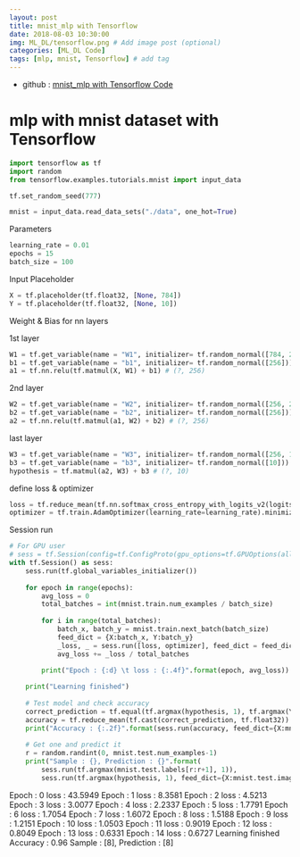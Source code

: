 ```yaml
---
layout: post
title: mnist_mlp with Tensorflow
date: 2018-08-03 10:30:00
img: ML_DL/tensorflow.png # Add image post (optional)
categories: [ML_DL Code] 
tags: [mlp, mnist, Tensorflow] # add tag
---
```


+ github : [mnist_mlp with Tensorflow Code](http://nbviewer.jupyter.org/github/gaussian37/Deep-Learning/blob/master/Library/Tensorflow/Multi-layer%20Perceptron/mnist_mlp%20with%20Tensorflow.ipynb)


# mlp with mnist dataset with Tensorflow


```python
import tensorflow as tf
import random
from tensorflow.examples.tutorials.mnist import input_data
```

```python
tf.set_random_seed(777)
```


```python
mnist = input_data.read_data_sets("./data", one_hot=True)
```
  
Parameters


```python
learning_rate = 0.01
epochs = 15
batch_size = 100
```

Input Placeholder


```python
X = tf.placeholder(tf.float32, [None, 784])
Y = tf.placeholder(tf.float32, [None, 10])
```

Weight & Bias for nn layers

1st layer 


```python
W1 = tf.get_variable(name = "W1", initializer= tf.random_normal([784, 256]))
b1 = tf.get_variable(name = "b1", initializer= tf.random_normal([256]))
a1 = tf.nn.relu(tf.matmul(X, W1) + b1) # (?, 256)
```

2nd layer


```python
W2 = tf.get_variable(name = "W2", initializer= tf.random_normal([256, 256]))
b2 = tf.get_variable(name = "b2", initializer= tf.random_normal([256]))
a2 = tf.nn.relu(tf.matmul(a1, W2) + b2) # (?, 256)
```

last layer


```python
W3 = tf.get_variable(name = "W3", initializer= tf.random_normal([256, 10]))
b3 = tf.get_variable(name = "b3", initializer= tf.random_normal([10]))
hypothesis = tf.matmul(a2, W3) + b3 # (?, 10)
```

define loss & optimizer


```python
loss = tf.reduce_mean(tf.nn.softmax_cross_entropy_with_logits_v2(logits=hypothesis, labels=Y))
optimizer = tf.train.AdamOptimizer(learning_rate=learning_rate).minimize(loss)
```

Session run


```python
# For GPU user
# sess = tf.Session(config=tf.ConfigProto(gpu_options=tf.GPUOptions(allow_growth =True)))
with tf.Session() as sess:
    sess.run(tf.global_variables_initializer())
    
    for epoch in range(epochs):
        avg_loss = 0
        total_batches = int(mnist.train.num_examples / batch_size)
    
        for i in range(total_batches):
            batch_x, batch_y = mnist.train.next_batch(batch_size)
            feed_dict = {X:batch_x, Y:batch_y}
            _loss, _ = sess.run([loss, optimizer], feed_dict = feed_dict)
            avg_loss += _loss / total_batches

        print("Epoch : {:d} \t loss : {:.4f}".format(epoch, avg_loss))
        
    print("Learning finished")   
    
    # Test model and check accuracy    
    correct_prediction = tf.equal(tf.argmax(hypothesis, 1), tf.argmax(Y, 1))
    accuracy = tf.reduce_mean(tf.cast(correct_prediction, tf.float32))
    print("Accuracy : {:.2f}".format(sess.run(accuracy, feed_dict={X:mnist.test.images, Y:mnist.test.labels})))
    
    # Get one and predict it
    r = random.randint(0, mnist.test.num_examples-1)
    print("Sample : {}, Prediction : {}".format(
        sess.run(tf.argmax(mnist.test.labels[r:r+1], 1)),
        sess.run(tf.argmax(hypothesis, 1), feed_dict={X:mnist.test.images[r:r+1]})))   
```

Epoch : 0 	 loss : 43.5949
Epoch : 1 	 loss : 8.3581
Epoch : 2 	 loss : 4.5213
Epoch : 3 	 loss : 3.0077
Epoch : 4 	 loss : 2.2337
Epoch : 5 	 loss : 1.7791
Epoch : 6 	 loss : 1.7054
Epoch : 7 	 loss : 1.6072
Epoch : 8 	 loss : 1.5188
Epoch : 9 	 loss : 1.2151
Epoch : 10 	 loss : 1.0503
Epoch : 11 	 loss : 0.9019
Epoch : 12 	 loss : 0.8049
Epoch : 13 	 loss : 0.6331
Epoch : 14 	 loss : 0.6727
Learning finished
Accuracy : 0.96
Sample : [8], Prediction : [8]


